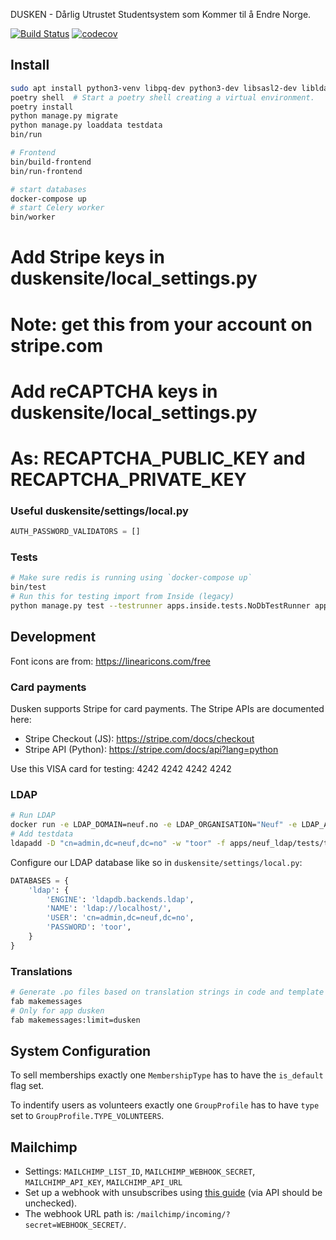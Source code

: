 DUSKEN - Dårlig Utrustet Studentsystem som Kommer til å Endre Norge.

[![Build Status](https://circleci.com/gh/edb-gjengen/dusken.png)](https://circleci.com/gh/edb-gjengen/dusken)
[![codecov](https://codecov.io/gh/edb-gjengen/dusken/branch/master/graph/badge.svg)](https://codecov.io/gh/edb-gjengen/dusken)

## Install

```bash
sudo apt install python3-venv libpq-dev python3-dev libsasl2-dev libldap2-dev libssl-dev ldap-utils redis-server
poetry shell  # Start a poetry shell creating a virtual environment.
poetry install
python manage.py migrate
python manage.py loaddata testdata
bin/run

# Frontend
bin/build-frontend
bin/run-frontend

# start databases
docker-compose up
# start Celery worker
bin/worker
```

# Add Stripe keys in duskensite/local_settings.py
# Note: get this from your account on stripe.com

# Add reCAPTCHA keys in duskensite/local_settings.py
# As: RECAPTCHA_PUBLIC_KEY and RECAPTCHA_PRIVATE_KEY

### Useful duskensite/settings/local.py

```python
AUTH_PASSWORD_VALIDATORS = []
```

### Tests

```bash
# Make sure redis is running using `docker-compose up`
bin/test
# Run this for testing import from Inside (legacy)
python manage.py test --testrunner apps.inside.tests.NoDbTestRunner apps.inside
```
## Development

Font icons are from: https://linearicons.com/free

### Card payments

Dusken supports Stripe for card payments. The Stripe APIs are documented here:

* Stripe Checkout (JS): https://stripe.com/docs/checkout
* Stripe API (Python): https://stripe.com/docs/api?lang=python

Use this VISA card for testing: 4242 4242 4242 4242

### LDAP

```bash
# Run LDAP
docker run -e LDAP_DOMAIN=neuf.no -e LDAP_ORGANISATION="Neuf" -e LDAP_ADMIN_PWD="toor" -p 389:389 -d nikolaik/openldap
# Add testdata
ldapadd -D "cn=admin,dc=neuf,dc=no" -w "toor" -f apps/neuf_ldap/tests/testdata.ldif  # Testdata
```

Configure our LDAP database like so in `duskensite/settings/local.py`:

```python
DATABASES = {
    'ldap': {
        'ENGINE': 'ldapdb.backends.ldap',
        'NAME': 'ldap://localhost/',
        'USER': 'cn=admin,dc=neuf,dc=no',
        'PASSWORD': 'toor',
    }
}
```
### Translations
```bash
# Generate .po files based on translation strings in code and template files
fab makemessages
# Only for app dusken
fab makemessages:limit=dusken
```
## System Configuration

To sell memberships exactly one `MembershipType` has to have the `is_default` flag set.

To indentify users as volunteers exactly one `GroupProfile` has to have `type` set to `GroupProfile.TYPE_VOLUNTEERS`.

## Mailchimp

- Settings: `MAILCHIMP_LIST_ID`, `MAILCHIMP_WEBHOOK_SECRET`, `MAILCHIMP_API_KEY`, `MAILCHIMP_API_URL`
- Set up a webhook with unsubscribes using [this guide](http://kb.mailchimp.com/integrations/api-integrations/how-to-set-up-webhooks) (via API should be unchecked).
- The webhook URL path is: `/mailchimp/incoming/?secret=WEBHOOK_SECRET/`.

